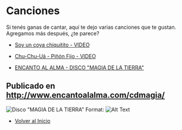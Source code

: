 # Canciones

Si tenés ganas de cantar, aquí te dejo varias canciones que te gustan.
Agregamos más después, ¿te parece?

* [Soy un coya chiquitito - VIDEO](https://drive.google.com/open?id=12l91mKWKaitnpoDX1Y5OTgfTsMt2zbWw)
* [Chu-Chu-Uá - Piñón Fijo - VIDEO](https://drive.google.com/open?id=14Ndt8f5kv7v_53T7HmNED8HHd8nN0Y5k)

* [ENCANTO AL ALMA - DISCO "MAGIA DE LA TIERRA"](./discos-EAA-MDLT.md)
## Publicado en http://www.encantoalalma.com/cdmagia/
![Disco "MAGIA DE LA TIERRA"](/images/logo.png)
Format: ![Alt Text](url)

* [Volver al Inicio](./README.md)
